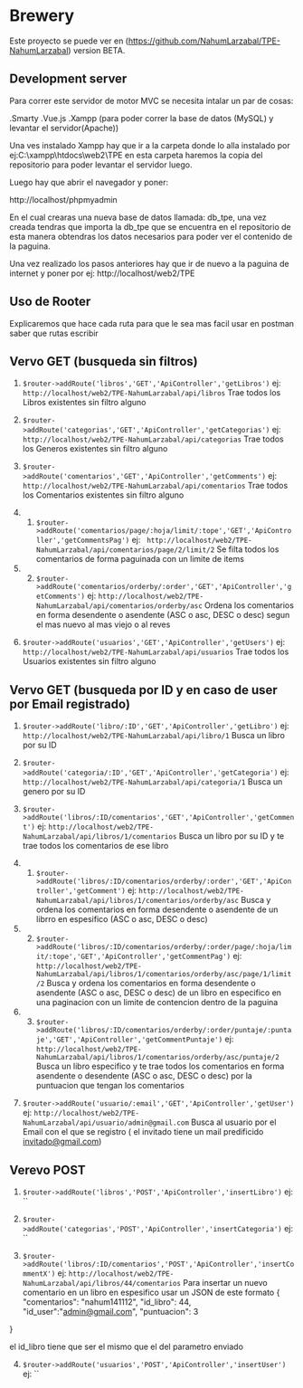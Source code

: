 # Brewery

Este proyecto se puede ver en (https://github.com/NahumLarzabal/TPE-NahumLarzabal) version BETA.

## Development server

Para correr este servidor de motor MVC se necesita intalar un par de cosas:

.Smarty
.Vue.js
.Xampp (para poder correr la base de datos (MySQL) y levantar el servidor(Apache))

Una ves instalado Xampp hay que ir a la carpeta donde lo alla instalado por ej:C:\xampp\htdocs\web2\TPE
en esta carpeta haremos la copia del repositorio para poder levantar el servidor luego.

Luego hay que abrir el navegador y poner:

http://localhost/phpmyadmin

En el cual crearas una nueva base de datos llamada: db_tpe, una vez creada tendras que importa la db_tpe que se encuentra en el repositorio
de esta manera obtendras los datos necesarios para poder ver el contenido de la paguina.

Una vez realizado los pasos anteriores hay que ir de nuevo a la paguina de internet y poner por ej: http://localhost/web2/TPE



## Uso de Rooter
Explicaremos que hace cada ruta para que le sea mas facil usar en postman saber que rutas escribir

## Vervo GET (busqueda sin filtros)

1. ` $router->addRoute('libros','GET','ApiController','getLibros') `
ej: ` http://localhost/web2/TPE-NahumLarzabal/api/libros `
Trae todos los Libros  existentes sin filtro alguno

2. `$router->addRoute('categorias','GET','ApiController','getCategorias')` 
ej: ` http://localhost/web2/TPE-NahumLarzabal/api/categorias `
Trae todos los Generos existentes sin filtro alguno

3. `$router->addRoute('comentarios','GET','ApiController','getComments')`
ej: ` http://localhost/web2/TPE-NahumLarzabal/api/comentarios `
Trae todos los Comentarios existentes sin filtro alguno

3. 1. `$router->addRoute('comentarios/page/:hoja/limit/:tope','GET','ApiController','getCommentsPag')` 
ej: ` http://localhost/web2/TPE-NahumLarzabal/api/comentarios/page/2/limit/2` 
Se filta todos los comentarios de forma paguinada con un limite de items

3. 2. `$router->addRoute('comentarios/orderby/:order','GET','ApiController','getComments')`
ej: ` http://localhost/web2/TPE-NahumLarzabal/api/comentarios/orderby/asc `
Ordena los comentarios en forma desendente o asendente (ASC o asc, DESC o desc) segun el mas nuevo al mas viejo o al reves

4. `$router->addRoute('usuarios','GET','ApiController','getUsers')` 
ej: ` http://localhost/web2/TPE-NahumLarzabal/api/usuarios `
Trae todos los Usuarios existentes sin filtro alguno

## Vervo GET (busqueda por ID y en caso de user por Email registrado)

1. `$router->addRoute('libro/:ID','GET','ApiController','getLibro')`
ej: `http://localhost/web2/TPE-NahumLarzabal/api/libro/1`
Busca un libro por su ID

2. `$router->addRoute('categoria/:ID','GET','ApiController','getCategoria')`
ej: ` http://localhost/web2/TPE-NahumLarzabal/api/categoria/1 `
Busca un genero por su ID

3. `$router->addRoute('libros/:ID/comentarios','GET','ApiController','getComment')`
ej: ` http://localhost/web2/TPE-NahumLarzabal/api/libros/1/comentarios `
Busca un libro por su ID y te trae todos los comentarios de ese libro

3. 1. `$router->addRoute('libros/:ID/comentarios/orderby/:order','GET','ApiController','getComment')`
ej: ` http://localhost/web2/TPE-NahumLarzabal/api/libros/1/comentarios/orderby/asc `
Busca y ordena los comentarios en forma desendente o asendente de un librro en espesifico (ASC o asc, DESC o desc)

3. 2. `$router->addRoute('libros/:ID/comentarios/orderby/:order/page/:hoja/limit/:tope','GET','ApiController','getCommentPag')`
ej: ` http://localhost/web2/TPE-NahumLarzabal/api/libros/1/comentarios/orderby/asc/page/1/limit/2 `
Busca y ordena los comentarios en forma desendente o asendente (ASC o asc, DESC o desc) de un libro en 
especifico en una paginacion con un limite de contencion dentro de la paguina


3. 3. `$router->addRoute('libros/:ID/comentarios/orderby/:order/puntaje/:puntaje','GET','ApiController','getCommentPuntaje')`
ej: ` http://localhost/web2/TPE-NahumLarzabal/api/libros/1/comentarios/orderby/asc/puntaje/2 `
Busca un libro especifico y te trae todos los comentarios en forma asendente o desendente (ASC o asc, DESC o desc) por la puntuacion que tengan los comentarios


4. `$router->addRoute('usuario/:email','GET','ApiController','getUser')`
ej: ` http://localhost/web2/TPE-NahumLarzabal/api/usuario/admin@gmail.com `
Busca al usuario por el Email con el que se registro ( el invitado tiene un mail predificido invitado@gmail.com)



## Verevo POST
1. `$router->addRoute('libros','POST','ApiController','insertLibro')`
ej: ``

2. `$router->addRoute('categorias','POST','ApiController','insertCategoria')`
ej: ``

3. `$router->addRoute('libros/:ID/comentarios','POST','ApiController','insertCommentX')`
ej: `http://localhost/web2/TPE-NahumLarzabal/api/libros/44/comentarios`
Para insertar un nuevo comentario en un libro en espesifico usar un JSON de este formato
{
        "comentarios": "nahum141112",
       "id_libro": 44,
       "id_user":"admin@gmail.com",
       "puntuacion": 3

}

el id_libro tiene que ser el mismo que el del parametro enviado

4. `$router->addRoute('usuarios','POST','ApiController','insertUser')`
ej: ``